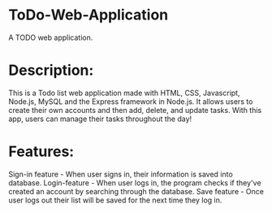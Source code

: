 # ToDo-Web-Application
A TODO web application.

# Description:
  This is a Todo list web application made with HTML, CSS, Javascript, Node.js, MySQL and the Express framework in Node.js. It 
  allows users to create their own accounts and then add, delete, and update tasks. With this app, users can manage their tasks
  throughout the day!  

# Features:
 Sign-in feature -  When user signs in, their information is saved into database.
 Login-feature - When user logs in, the program checks if they've created an account by searching through the database.
 Save feature - Once user logs out their list will be saved for the next time they log in.
